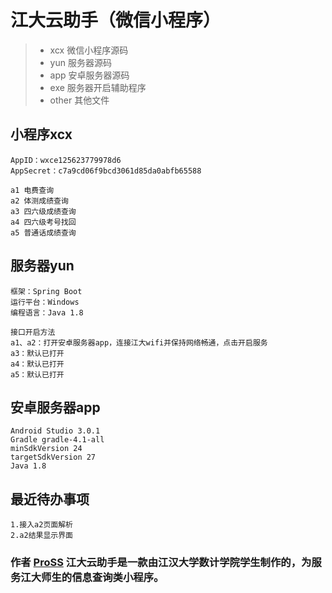 ﻿# 江大云助手（微信小程序）

> * xcx 微信小程序源码
> * yun 服务器源码
> * app 安卓服务器源码
> * exe 服务器开启辅助程序
> * other 其他文件

## 小程序xcx

```
AppID：wxce125623779978d6
AppSecret：c7a9cd06f9bcd3061d85da0abfb65588

a1 电费查询
a2 体测成绩查询
a3 四六级成绩查询
a4 四六级考号找回
a5 普通话成绩查询
```

## 服务器yun
```
框架：Spring Boot
运行平台：Windows
编程语言：Java 1.8

接口开启方法
a1、a2：打开安卓服务器app，连接江大wifi并保持网络畅通，点击开启服务
a3：默认已打开
a4：默认已打开
a5：默认已打开
```

## 安卓服务器app
```
Android Studio 3.0.1
Gradle gradle-4.1-all
minSdkVersion 24
targetSdkVersion 27
Java 1.8
```

## 最近待办事项
```
1.接入a2页面解析
2.a2结果显示界面
```

### 作者 [ProSS][1] 江大云助手是一款由江汉大学数计学院学生制作的，为服务江大师生的信息查询类小程序。

[1]:https://gitee.com/pross